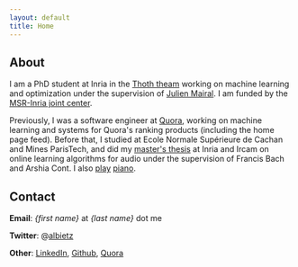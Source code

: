 ```yaml
---
layout: default
title: Home
---
```

## About

I am a PhD student at Inria in the [Thoth theam](http://thoth.inrialpes.fr/) working on machine learning and optimization under the supervision of [Julien Mairal](http://thoth.inrialpes.fr/people/mairal/). I am funded by the [MSR-Inria joint center](http://www.msr-inria.fr/).

Previously, I was a software engineer at [Quora](http://www.quora.com), working on machine learning and systems for Quora's ranking products (including the home page feed). Before that, I studied at Ecole Normale Supérieure de Cachan and Mines ParisTech, and did my [master's thesis](https://hal.inria.fr/hal-01064672v2/document) at Inria and Ircam on online learning algorithms for audio under the supervision of Francis Bach and Arshia Cont. I also [play](http://www.youtube.com/watch?v=S4P07vt1Tmc) [piano](http://www.youtube.com/watch?v=foh6FXkYyyA).

## Contact

**Email**: *{first name}* at *{last name}* dot me

**Twitter**: @[albietz](http://twitter.com/albietz)

**Other**: [LinkedIn](http://www.linkedin.com/in/alberto-bietti-3314905), [Github](http://github.com/albietz), [Quora](http://www.quora.com/Alberto-Bietti)
